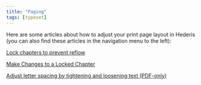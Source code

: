 ```yaml
---
title: "Paging"
tags: [typeset]
---
```

 
<html><body><section data-type="chapter" class="hsecchapter" data-hederis-type="hsecchapter" id="intro-paging" data-pi-attrs="id: intro-paging; data-tags: typeset;" role="doc-chapter" data-tags="typeset" data-author-name=" " data-book-title=" " title="Paging"><p class="hblkp" data-hederis-type="hblkp" id="p9VSkYCKh">Here are some articles about how to adjust your print page layout in Hederis (you can also find these articles in the navigation menu to the left): </p><p class="hblkp" data-hederis-type="hblkp" id="pig3EeiKX"><a href="{% link _docs/page-locking.md %}" data-hederis-type="hspana" id="pYj5dcMh5"><span class="Hyperlink" data-hederis-type="hspnspan" id="pk2g6PjPN">Lock chapters to prevent reflow</span></a></p><p class="hblkp" data-hederis-type="hblkp" id="pzbcZ46vz"><a href="{% link _docs/locked-changes.md %}" data-hederis-type="hspana" id="pS8DgH3Cf"><span class="Hyperlink" data-hederis-type="hspnspan" id="pcWVi2JWV">Make Changes to a Locked Chapter</span></a></p><p class="hblkp" data-hederis-type="hblkp" id="pKbgnV1A6"><a href="{% link _docs/page-layout-menu.md %}" data-hederis-type="hspana" id="pVPXqy25O"><span class="Hyperlink" data-hederis-type="hspnspan" id="pZ5hlE4G9">Adjust letter spacing by tightening and loosening text (PDF-only)</span></a></p></section></body></html>

